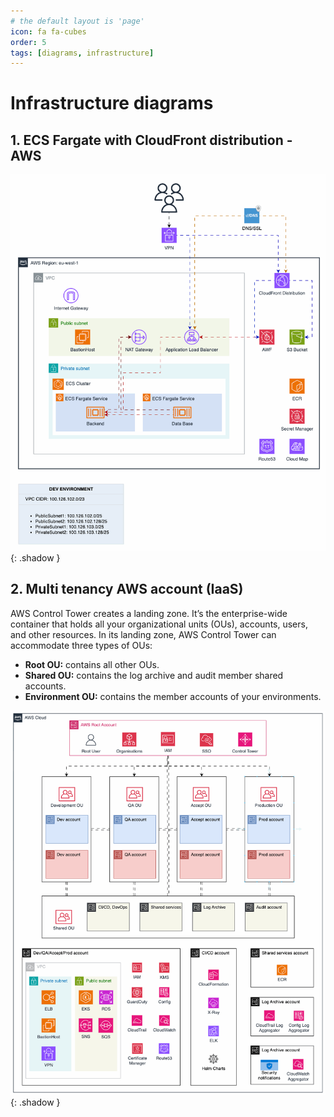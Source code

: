 ```yaml
---
# the default layout is 'page'
icon: fa fa-cubes
order: 5
tags: [diagrams, infrastructure]
---
```

<script defer data-domain="senad-d.github.io" src="https://plus.seki.ink/js/script.js"></script>

# Infrastructure diagrams

## 1\. ECS Fargate with CloudFront distribution - AWS
![ECS](https://github.com/senad-d/senad-d.github.io/blob/b81c05fa558c1917ee6fae1fec1d3f0667777ff0/_media/gif/ecs_infra.gif?raw=true){: .shadow }

## 2\. Multi tenancy AWS account (IaaS)
AWS Control Tower creates a landing zone. It’s the enterprise-wide container that holds all your organizational units (OUs), accounts, users, and other resources. In its landing zone, AWS Control Tower can accommodate three types of OUs:

-   **Root OU:** contains all other OUs.
-   **Shared OU:** contains the log archive and audit member shared accounts.
-   **Environment OU:** contains the member accounts of your environments.

![Multi tenancy](https://github.com/senad-d/senad-d.github.io/blob/b81c05fa558c1917ee6fae1fec1d3f0667777ff0/_media/gif/Multi-Tenancy-AWS-ACC.gif?raw=true){: .shadow }




